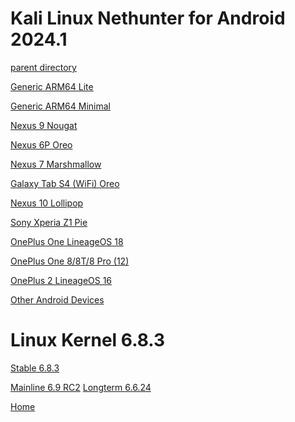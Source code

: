 Kali Linux Nethunter for Android 2024.1
=======================================

[parent directory](/archive)

[Generic ARM64 Lite](https://www.techspot.com/downloads/downloadnow/7187/?evp=94c8572fd879e4ad84cacb2306e4271a&file=11000)

[Generic ARM64 Minimal](https://www.techspot.com/downloads/downloadnow/7187/?evp=94c8572fd879e4ad84cacb2306e4271a&file=9515)

[Nexus 9 Nougat](https://www.techspot.com/downloads/downloadnow/7187/?evp=94c8572fd879e4ad84cacb2306e4271a&file=9517)

[Nexus 6P Oreo](https://www.techspot.com/downloads/downloadnow/7187/?evp=94c8572fd879e4ad84cacb2306e4271a&file=11001)

[Nexus 7 Marshmallow](https://www.techspot.com/downloads/downloadnow/7187/?evp=94c8572fd879e4ad84cacb2306e4271a&file=10842)

[Galaxy Tab S4 (WiFi) Oreo](https://www.techspot.com/downloads/downloadnow/7187/?evp=94c8572fd879e4ad84cacb2306e4271a&file=9519)

[Nexus 10 Lollipop](https://www.techspot.com/downloads/downloadnow/7187/?evp=94c8572fd879e4ad84cacb2306e4271a&file=9516)

[Sony Xperia Z1 Pie](https://www.techspot.com/downloads/downloadnow/7187/?evp=94c8572fd879e4ad84cacb2306e4271a&file=11005)

[OnePlus One LineageOS 18](https://www.techspot.com/downloads/downloadnow/7187/?evp=94c8572fd879e4ad84cacb2306e4271a&file=11002)

[OnePlus One 8/8T/8 Pro (12)](https://www.techspot.com/downloads/downloadnow/7187/?evp=94c8572fd879e4ad84cacb2306e4271a&file=9520)

[OnePlus 2 LineageOS 16](https://www.techspot.com/downloads/downloadnow/7187/?evp=94c8572fd879e4ad84cacb2306e4271a&file=11004)

[Other Android Devices](https://www.techspot.com/downloads/downloadnow/7187/?evp=94c8572fd879e4ad84cacb2306e4271a&file=9522)

Linux Kernel 6.8.3
==================

[Stable 6.8.3](https://www.techspot.com/downloads/downloadnow/408/?evp=33d0ae0d4a1c3bc28a5105db52bf05b6&file=507)

[Mainline 6.9 RC2](https://www.techspot.com/downloads/downloadnow/408/?evp=33d0ae0d4a1c3bc28a5105db52bf05b6&file=509)
[Longterm 6.6.24](https://www.techspot.com/downloads/downloadnow/408/?evp=33d0ae0d4a1c3bc28a5105db52bf05b6&file=508)

[Home](/)
